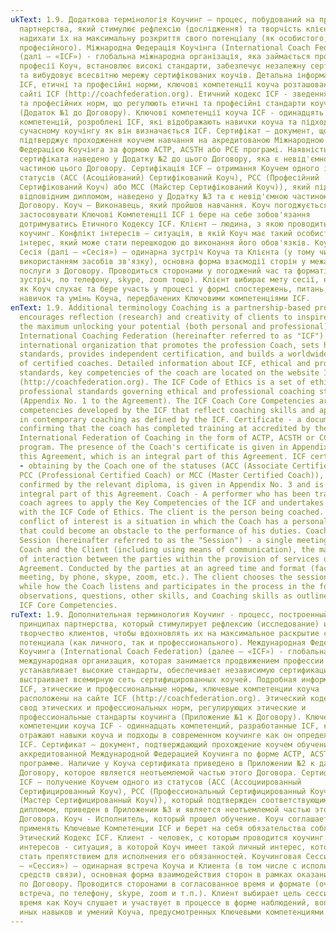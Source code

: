 ```yaml
---
ukText: 1.9. Додаткова термінологія Коучинг – процес, побудований на принципах
  партнерства, який стимулює рефлексію (дослідження) та творчість клієнтів, щоб
  надихати їх на максимальну розкриття свого потенціалу (як особистого, і
  професійного). Міжнародна Федерація Коучінга (International Coach Federation)
  (далі – «ICF») - глобальна міжнародна організація, яка займається просуванням
  професії Коуч, встановлює високі стандарти, забезпечує незалежну сертифікацію,
  та вибудовує всесвітню мережу сертифікованих коучів. Детальна інформація про
  ICF, етичні та професійні норми, ключові компетенції коуча розташовані на
  сайті ICF (http://coachfederation.org). Етичний кодекс ICF - зведення етичних
  та професійних норм, що регулюють етичні та професійні стандарти коучингу
  (Додаток №1 до Договору). Ключові компетенції коуча ICF - одинадцять
  компетенцій, розроблені ICF, які відображають навички коуча та підходи в
  сучасному коучінгу як він визначається ICF. Сертифікат – документ, що
  підтверджує проходження коучем навчання на акредитованою Міжнародною
  Федерацією Коучінга за формою ACTP, ACSTH або РСЕ програмі. Наявність у Коуча
  сертифіката наведено у Додатку №2 до цього Договору, яка є невід'ємною
  частиною цього Договору. Сертифікація ICF – отримання Коучем одного із
  статусів (АСС (Асоційований) Сертифікований Коуч), PCC (Професійний
  Сертифікований Коуч) або МСС (Майстер Сертифікований Коуч)), який підтверджено
  відповідним дипломом, наведено у Додатку №3 та є невід'ємною частиною цього
  Договору. Коуч – Виконавець, який пройшов навчання. Коуч погоджується
  застосовувати Ключові Компетенції ICF і бере на себе зобов'язання
  дотримуватись Етичного Кодексу ICF. Клієнт – людина, з якою проводиться
  коучинг. Конфлікт інтересів – ситуація, в якій Коуч має такий особистий
  інтерес, який може стати перешкодою до виконання його обов'язків. Коучингова
  Сесія (далі – «Сесія») – одинарна зустріч Коуча та Клієнта (у тому числі з
  використанням засобів зв'язку), основна форма взаємодії сторін у межах надання
  послуги з Договору. Проводиться сторонами у погоджений час та форматі (очна
  зустріч, по телефону, skype, zoom тощо). Клієнт вибирає мету сесії, на той час
  як Коуч слухає та бере участь у процесі у формі спостережень, питань, інших
  навичок та умінь Коуча, передбачених Ключовими компетенціями ICF.
enText: 1.9. Additional terminology Coaching is a partnership-based process that
  encourages reflection (research) and creativity of clients to inspire them to
  the maximum unlocking your potential (both personal and professional).
  International Coaching Federation (hereinafter referred to as "ICF") - global
  international organization that promotes the profession Coach, sets high
  standards, provides independent certification, and builds a worldwide network
  of certified coaches. Detailed information about ICF, ethical and professional
  standards, key competencies of the coach are located on the website ICF
  (http://coachfederation.org). The ICF Code of Ethics is a set of ethical and
  professional standards governing ethical and professional coaching standards
  (Appendix No. 1 to the Agreement). The ICF Coach Core Competencies are eleven
  competencies developed by the ICF that reflect coaching skills and approaches
  in contemporary coaching as defined by the ICF. Certificate - a document
  confirming that the coach has completed training at accredited by the
  International Federation of Coaching in the form of ACTP, ACSTH or CCE
  program. The presence of the Coach's certificate is given in Appendix No. 2 to
  this Agreement, which is an integral part of this Agreement. ICF certification
  - obtaining by the Coach one of the statuses (ACC (Associate Certified Coach),
  PCC (Professional Certified Coach) or MCC (Master Certified Coach)), which is
  confirmed by the relevant diploma, is given in Appendix No. 3 and is an
  integral part of this Agreement. Coach - A performer who has been trained. The
  coach agrees to apply the Key Competencies of the ICF and undertakes to comply
  with the ICF Code of Ethics. The client is the person being coached. A
  conflict of interest is a situation in which the Coach has a personal interest
  that could become an obstacle to the performance of his duties. Coaching
  Session (hereinafter referred to as the "Session") - a single meeting of the
  Coach and the Client (including using means of communication), the main form
  of interaction between the parties within the provision of services under the
  Agreement. Conducted by the parties at an agreed time and format (face-to-face
  meeting, by phone, skype, zoom, etc.). The client chooses the session target,
  while how the Coach listens and participates in the process in the form of
  observations, questions, other skills, and Coaching skills as outlined in the
  ICF Core Competencies.
ruText: 1.9. Дополнительная терминология Коучинг - процесс, построенный на
  принципах партнерства, который стимулирует рефлексию (исследование) и
  творчество клиентов, чтобы вдохновлять их на максимальное раскрытие своего
  потенциала (как личного, так и профессионального). Международная Федерация
  Коучинга (International Coach Federation) (далее – «ICF») - глобальная
  международная организация, которая занимается продвижением профессии Коуч,
  устанавливает высокие стандарты, обеспечивает независимую сертификацию, и
  выстраивает всемирную сеть сертифицированных коучей. Подробная информация об
  ICF, этические и профессиональные нормы, ключевые компетенции коуча
  расположены на сайте ICF (http://coachfederation.org). Этический кодекс ICF -
  свод этических и профессиональных норм, регулирующих этические и
  профессиональные стандарты коучинга (Приложение №1 к Договору). Ключевые
  компетенции коуча ICF - одиннадцать компетенций, разработанные ICF, которые
  отражают навыки коуча и подходы в современном коучинге как он определяется
  ICF. Сертификат – документ, подтверждающий прохождение коучем обучения на
  аккредитованной Международной Федерацией Коучинга по форме ACTP, ACSTH или ССЕ
  программе. Наличие у Коуча сертификата приведено в Приложении №2 к данному
  Договору, которое является неотъемлемой частью этого Договора. Сертификация
  ICF – получение Коучем одного из статусов (АСС (Ассоциированный
  Сертифицированный Коуч), PCC (Профессиональный Сертифицированный Коуч) или МСС
  (Мастер Сертифицированный Коуч)), который подтвержден соответствующим
  дипломом, приведен в Приложении №3 и является неотъемлемой частью этого
  Договора. Коуч - Исполнитель, который прошел обучение. Коуч соглашается
  применять Ключевые Компетенции ICF и берет на себя обязательства соблюдать
  Этический Кодекс ICF. Клиент - человек, с которым проводится коучинг. Конфликт
  интересов - ситуация, в которой Коуч имеет такой личный интерес, который может
  стать препятствием для исполнения его обязанностей. Коучинговая Сессия (далее
  – «Сессия») – одинарная встреча Коуча и Клиента (в том числе с использованием
  средств связи), основная форма взаимодействия сторон в рамках оказания услуги
  по Договору. Проводится сторонами в согласованное время и формате (очная
  встреча, по телефону, skype, zoom и т.п.). Клиент выбирает цель сессии, в то
  время как Коуч слушает и участвует в процессе в форме наблюдений, вопросов,
  иных навыков и умений Коуча, предусмотренных Ключевыми компетенциями ICF.
---
```

